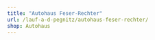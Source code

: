 ```yaml
---
title: "Autohaus Feser-Rechter"
url: /lauf-a-d-pegnitz/autohaus-feser-rechter/
shop: Autohaus
---
```


